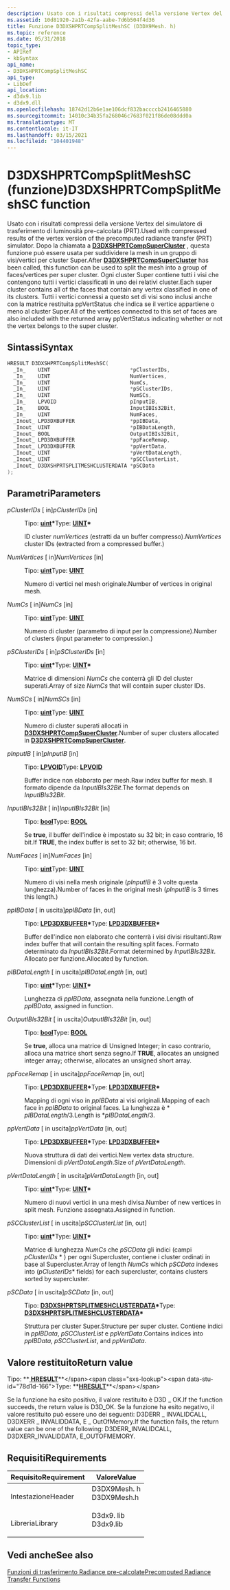 ```yaml
---
description: Usato con i risultati compressi della versione Vertex del simulatore di trasferimento di luminosità pre-calcolata (PRT).
ms.assetid: 10d81920-2a1b-42fa-aabe-7d6b504f4d36
title: Funzione D3DXSHPRTCompSplitMeshSC (D3DX9Mesh. h)
ms.topic: reference
ms.date: 05/31/2018
topic_type:
- APIRef
- kbSyntax
api_name:
- D3DXSHPRTCompSplitMeshSC
api_type:
- LibDef
api_location:
- d3dx9.lib
- d3dx9.dll
ms.openlocfilehash: 18742d12b6e1ae106dcf832baccccb2416465880
ms.sourcegitcommit: 14010c34b35fa268046c7683f021f86de08ddd0a
ms.translationtype: MT
ms.contentlocale: it-IT
ms.lasthandoff: 03/15/2021
ms.locfileid: "104401948"
---
```

# <a name="d3dxshprtcompsplitmeshsc-function"></a><span data-ttu-id="78d1d-103">D3DXSHPRTCompSplitMeshSC (funzione)</span><span class="sxs-lookup"><span data-stu-id="78d1d-103">D3DXSHPRTCompSplitMeshSC function</span></span>

<span data-ttu-id="78d1d-104">Usato con i risultati compressi della versione Vertex del simulatore di trasferimento di luminosità pre-calcolata (PRT).</span><span class="sxs-lookup"><span data-stu-id="78d1d-104">Used with compressed results of the vertex version of the precomputed radiance transfer (PRT) simulator.</span></span> <span data-ttu-id="78d1d-105">Dopo la chiamata a [**D3DXSHPRTCompSuperCluster**](d3dxshprtcompsupercluster.md) , questa funzione può essere usata per suddividere la mesh in un gruppo di visi/vertici per cluster Super.</span><span class="sxs-lookup"><span data-stu-id="78d1d-105">After [**D3DXSHPRTCompSuperCluster**](d3dxshprtcompsupercluster.md) has been called, this function can be used to split the mesh into a group of faces/vertices per super cluster.</span></span> <span data-ttu-id="78d1d-106">Ogni cluster Super contiene tutti i visi che contengono tutti i vertici classificati in uno dei relativi cluster.</span><span class="sxs-lookup"><span data-stu-id="78d1d-106">Each super cluster contains all of the faces that contain any vertex classified in one of its clusters.</span></span> <span data-ttu-id="78d1d-107">Tutti i vertici connessi a questo set di visi sono inclusi anche con la matrice restituita ppVertStatus che indica se il vertice appartiene o meno al cluster Super.</span><span class="sxs-lookup"><span data-stu-id="78d1d-107">All of the vertices connected to this set of faces are also included with the returned array ppVertStatus indicating whether or not the vertex belongs to the super cluster.</span></span>

## <a name="syntax"></a><span data-ttu-id="78d1d-108">Sintassi</span><span class="sxs-lookup"><span data-stu-id="78d1d-108">Syntax</span></span>


```C++
HRESULT D3DXSHPRTCompSplitMeshSC(
  _In_    UINT                          *pClusterIDs,
  _In_    UINT                          NumVertices,
  _In_    UINT                          NumCs,
  _In_    UINT                          *pSClusterIDs,
  _In_    UINT                          NumSCs,
  _In_    LPVOID                        pInputIB,
  _In_    BOOL                          InputIBIs32Bit,
  _In_    UINT                          NumFaces,
  _Inout_ LPD3DXBUFFER                  *ppIBData,
  _Inout_ UINT                          *pIBDataLength,
  _Inout_ BOOL                          OutputIBIs32Bit,
  _Inout_ LPD3DXBUFFER                  *ppFaceRemap,
  _Inout_ LPD3DXBUFFER                  *ppVertData,
  _Inout_ UINT                          *pVertDataLength,
  _Inout_ UINT                          *pSCClusterList,
  _Inout_ D3DXSHPRTSPLITMESHCLUSTERDATA *pSCData
);
```



## <a name="parameters"></a><span data-ttu-id="78d1d-109">Parametri</span><span class="sxs-lookup"><span data-stu-id="78d1d-109">Parameters</span></span>

<dl> <dt>

<span data-ttu-id="78d1d-110">*pClusterIDs* \[ in\]</span><span class="sxs-lookup"><span data-stu-id="78d1d-110">*pClusterIDs* \[in\]</span></span>
</dt> <dd>

<span data-ttu-id="78d1d-111">Tipo: **[ **uint**](../winprog/windows-data-types.md)\***</span><span class="sxs-lookup"><span data-stu-id="78d1d-111">Type: **[**UINT**](../winprog/windows-data-types.md)\***</span></span>

<span data-ttu-id="78d1d-112">ID cluster *numVertices* (estratti da un buffer compresso).</span><span class="sxs-lookup"><span data-stu-id="78d1d-112">*NumVertices* cluster IDs (extracted from a compressed buffer.)</span></span>

</dd> <dt>

<span data-ttu-id="78d1d-113">*NumVertices* \[ in\]</span><span class="sxs-lookup"><span data-stu-id="78d1d-113">*NumVertices* \[in\]</span></span>
</dt> <dd>

<span data-ttu-id="78d1d-114">Tipo: **[ **uint**](../winprog/windows-data-types.md)**</span><span class="sxs-lookup"><span data-stu-id="78d1d-114">Type: **[**UINT**](../winprog/windows-data-types.md)**</span></span>

<span data-ttu-id="78d1d-115">Numero di vertici nel mesh originale.</span><span class="sxs-lookup"><span data-stu-id="78d1d-115">Number of vertices in original mesh.</span></span>

</dd> <dt>

<span data-ttu-id="78d1d-116">*NumCs* \[ in\]</span><span class="sxs-lookup"><span data-stu-id="78d1d-116">*NumCs* \[in\]</span></span>
</dt> <dd>

<span data-ttu-id="78d1d-117">Tipo: **[ **uint**](../winprog/windows-data-types.md)**</span><span class="sxs-lookup"><span data-stu-id="78d1d-117">Type: **[**UINT**](../winprog/windows-data-types.md)**</span></span>

<span data-ttu-id="78d1d-118">Numero di cluster (parametro di input per la compressione).</span><span class="sxs-lookup"><span data-stu-id="78d1d-118">Number of clusters (input parameter to compression.)</span></span>

</dd> <dt>

<span data-ttu-id="78d1d-119">*pSClusterIDs* \[ in\]</span><span class="sxs-lookup"><span data-stu-id="78d1d-119">*pSClusterIDs* \[in\]</span></span>
</dt> <dd>

<span data-ttu-id="78d1d-120">Tipo: **[ **uint**](../winprog/windows-data-types.md)\***</span><span class="sxs-lookup"><span data-stu-id="78d1d-120">Type: **[**UINT**](../winprog/windows-data-types.md)\***</span></span>

<span data-ttu-id="78d1d-121">Matrice di dimensioni *NumCs* che conterrà gli ID del cluster superati.</span><span class="sxs-lookup"><span data-stu-id="78d1d-121">Array of size *NumCs* that will contain super cluster IDs.</span></span>

</dd> <dt>

<span data-ttu-id="78d1d-122">*NumSCs* \[ in\]</span><span class="sxs-lookup"><span data-stu-id="78d1d-122">*NumSCs* \[in\]</span></span>
</dt> <dd>

<span data-ttu-id="78d1d-123">Tipo: **[ **uint**](../winprog/windows-data-types.md)**</span><span class="sxs-lookup"><span data-stu-id="78d1d-123">Type: **[**UINT**](../winprog/windows-data-types.md)**</span></span>

<span data-ttu-id="78d1d-124">Numero di cluster superati allocati in [**D3DXSHPRTCompSuperCluster**](d3dxshprtcompsupercluster.md).</span><span class="sxs-lookup"><span data-stu-id="78d1d-124">Number of super clusters allocated in [**D3DXSHPRTCompSuperCluster**](d3dxshprtcompsupercluster.md).</span></span>

</dd> <dt>

<span data-ttu-id="78d1d-125">*pInputIB* \[ in\]</span><span class="sxs-lookup"><span data-stu-id="78d1d-125">*pInputIB* \[in\]</span></span>
</dt> <dd>

<span data-ttu-id="78d1d-126">Tipo: **[ **LPVOID**](../winprog/windows-data-types.md)**</span><span class="sxs-lookup"><span data-stu-id="78d1d-126">Type: **[**LPVOID**](../winprog/windows-data-types.md)**</span></span>

<span data-ttu-id="78d1d-127">Buffer indice non elaborato per mesh.</span><span class="sxs-lookup"><span data-stu-id="78d1d-127">Raw index buffer for mesh.</span></span> <span data-ttu-id="78d1d-128">Il formato dipende da *InputIBIs32Bit*.</span><span class="sxs-lookup"><span data-stu-id="78d1d-128">The format depends on *InputIBIs32Bit*.</span></span>

</dd> <dt>

<span data-ttu-id="78d1d-129">*InputIBIs32Bit* \[ in\]</span><span class="sxs-lookup"><span data-stu-id="78d1d-129">*InputIBIs32Bit* \[in\]</span></span>
</dt> <dd>

<span data-ttu-id="78d1d-130">Tipo: **[ **bool**](../winprog/windows-data-types.md)**</span><span class="sxs-lookup"><span data-stu-id="78d1d-130">Type: **[**BOOL**](../winprog/windows-data-types.md)**</span></span>

<span data-ttu-id="78d1d-131">Se **true**, il buffer dell'indice è impostato su 32 bit; in caso contrario, 16 bit.</span><span class="sxs-lookup"><span data-stu-id="78d1d-131">If **TRUE**, the index buffer is set to 32 bit; otherwise, 16 bit.</span></span>

</dd> <dt>

<span data-ttu-id="78d1d-132">*NumFaces* \[ in\]</span><span class="sxs-lookup"><span data-stu-id="78d1d-132">*NumFaces* \[in\]</span></span>
</dt> <dd>

<span data-ttu-id="78d1d-133">Tipo: **[ **uint**](../winprog/windows-data-types.md)**</span><span class="sxs-lookup"><span data-stu-id="78d1d-133">Type: **[**UINT**](../winprog/windows-data-types.md)**</span></span>

<span data-ttu-id="78d1d-134">Numero di visi nella mesh originale (*pInputIB* è 3 volte questa lunghezza).</span><span class="sxs-lookup"><span data-stu-id="78d1d-134">Number of faces in the original mesh (*pInputIB* is 3 times this length.)</span></span>

</dd> <dt>

<span data-ttu-id="78d1d-135">*ppIBData* \[ in uscita\]</span><span class="sxs-lookup"><span data-stu-id="78d1d-135">*ppIBData* \[in, out\]</span></span>
</dt> <dd>

<span data-ttu-id="78d1d-136">Tipo: **[ **LPD3DXBUFFER**](id3dxbuffer.md)\***</span><span class="sxs-lookup"><span data-stu-id="78d1d-136">Type: **[**LPD3DXBUFFER**](id3dxbuffer.md)\***</span></span>

<span data-ttu-id="78d1d-137">Buffer dell'indice non elaborato che conterrà i visi divisi risultanti.</span><span class="sxs-lookup"><span data-stu-id="78d1d-137">Raw index buffer that will contain the resulting split faces.</span></span> <span data-ttu-id="78d1d-138">Formato determinato da *InputIBIs32Bit*.</span><span class="sxs-lookup"><span data-stu-id="78d1d-138">Format determined by *InputIBIs32Bit*.</span></span> <span data-ttu-id="78d1d-139">Allocato per funzione.</span><span class="sxs-lookup"><span data-stu-id="78d1d-139">Allocated by function.</span></span>

</dd> <dt>

<span data-ttu-id="78d1d-140">*pIBDataLength* \[ in uscita\]</span><span class="sxs-lookup"><span data-stu-id="78d1d-140">*pIBDataLength* \[in, out\]</span></span>
</dt> <dd>

<span data-ttu-id="78d1d-141">Tipo: **[ **uint**](../winprog/windows-data-types.md)\***</span><span class="sxs-lookup"><span data-stu-id="78d1d-141">Type: **[**UINT**](../winprog/windows-data-types.md)\***</span></span>

<span data-ttu-id="78d1d-142">Lunghezza di *ppIBData*, assegnata nella funzione.</span><span class="sxs-lookup"><span data-stu-id="78d1d-142">Length of *ppIBData*, assigned in function.</span></span>

</dd> <dt>

<span data-ttu-id="78d1d-143">*OutputIBIs32Bit* \[ in uscita\]</span><span class="sxs-lookup"><span data-stu-id="78d1d-143">*OutputIBIs32Bit* \[in, out\]</span></span>
</dt> <dd>

<span data-ttu-id="78d1d-144">Tipo: **[ **bool**](../winprog/windows-data-types.md)**</span><span class="sxs-lookup"><span data-stu-id="78d1d-144">Type: **[**BOOL**](../winprog/windows-data-types.md)**</span></span>

<span data-ttu-id="78d1d-145">Se **true**, alloca una matrice di Unsigned Integer; in caso contrario, alloca una matrice short senza segno.</span><span class="sxs-lookup"><span data-stu-id="78d1d-145">If **TRUE**, allocates an unsigned integer array; otherwise, allocates an unsigned short array.</span></span>

</dd> <dt>

<span data-ttu-id="78d1d-146">*ppFaceRemap* \[ in uscita\]</span><span class="sxs-lookup"><span data-stu-id="78d1d-146">*ppFaceRemap* \[in, out\]</span></span>
</dt> <dd>

<span data-ttu-id="78d1d-147">Tipo: **[ **LPD3DXBUFFER**](id3dxbuffer.md)\***</span><span class="sxs-lookup"><span data-stu-id="78d1d-147">Type: **[**LPD3DXBUFFER**](id3dxbuffer.md)\***</span></span>

<span data-ttu-id="78d1d-148">Mapping di ogni viso in *ppIBData* ai visi originali.</span><span class="sxs-lookup"><span data-stu-id="78d1d-148">Mapping of each face in *ppIBData* to original faces.</span></span> <span data-ttu-id="78d1d-149">La lunghezza è \* *pIBDataLength*/3.</span><span class="sxs-lookup"><span data-stu-id="78d1d-149">Length is \**pIBDataLength*/3.</span></span>

</dd> <dt>

<span data-ttu-id="78d1d-150">*ppVertData* \[ in uscita\]</span><span class="sxs-lookup"><span data-stu-id="78d1d-150">*ppVertData* \[in, out\]</span></span>
</dt> <dd>

<span data-ttu-id="78d1d-151">Tipo: **[ **LPD3DXBUFFER**](id3dxbuffer.md)\***</span><span class="sxs-lookup"><span data-stu-id="78d1d-151">Type: **[**LPD3DXBUFFER**](id3dxbuffer.md)\***</span></span>

<span data-ttu-id="78d1d-152">Nuova struttura di dati dei vertici.</span><span class="sxs-lookup"><span data-stu-id="78d1d-152">New vertex data structure.</span></span> <span data-ttu-id="78d1d-153">Dimensioni di *pVertDataLength*.</span><span class="sxs-lookup"><span data-stu-id="78d1d-153">Size of *pVertDataLength*.</span></span>

</dd> <dt>

<span data-ttu-id="78d1d-154">*pVertDataLength* \[ in uscita\]</span><span class="sxs-lookup"><span data-stu-id="78d1d-154">*pVertDataLength* \[in, out\]</span></span>
</dt> <dd>

<span data-ttu-id="78d1d-155">Tipo: **[ **uint**](../winprog/windows-data-types.md)\***</span><span class="sxs-lookup"><span data-stu-id="78d1d-155">Type: **[**UINT**](../winprog/windows-data-types.md)\***</span></span>

<span data-ttu-id="78d1d-156">Numero di nuovi vertici in una mesh divisa.</span><span class="sxs-lookup"><span data-stu-id="78d1d-156">Number of new vertices in split mesh.</span></span> <span data-ttu-id="78d1d-157">Funzione assegnata.</span><span class="sxs-lookup"><span data-stu-id="78d1d-157">Assigned in function.</span></span>

</dd> <dt>

<span data-ttu-id="78d1d-158">*pSCClusterList* \[ in uscita\]</span><span class="sxs-lookup"><span data-stu-id="78d1d-158">*pSCClusterList* \[in, out\]</span></span>
</dt> <dd>

<span data-ttu-id="78d1d-159">Tipo: **[ **uint**](../winprog/windows-data-types.md)\***</span><span class="sxs-lookup"><span data-stu-id="78d1d-159">Type: **[**UINT**](../winprog/windows-data-types.md)\***</span></span>

<span data-ttu-id="78d1d-160">Matrice di lunghezza *NumCs* che *pSCData* gli indici (campi *pClusterIDs* \* ) per ogni Supercluster, contiene i cluster ordinati in base al Supercluster.</span><span class="sxs-lookup"><span data-stu-id="78d1d-160">Array of length *NumCs* which *pSCData* indexes into (*pClusterIDs*\* fields) for each supercluster, contains clusters sorted by supercluster.</span></span>

</dd> <dt>

<span data-ttu-id="78d1d-161">*pSCData* \[ in uscita\]</span><span class="sxs-lookup"><span data-stu-id="78d1d-161">*pSCData* \[in, out\]</span></span>
</dt> <dd>

<span data-ttu-id="78d1d-162">Tipo: **[ **D3DXSHPRTSPLITMESHCLUSTERDATA**](d3dxshprtsplitmeshclusterdata.md)\***</span><span class="sxs-lookup"><span data-stu-id="78d1d-162">Type: **[**D3DXSHPRTSPLITMESHCLUSTERDATA**](d3dxshprtsplitmeshclusterdata.md)\***</span></span>

<span data-ttu-id="78d1d-163">Struttura per cluster Super.</span><span class="sxs-lookup"><span data-stu-id="78d1d-163">Structure per super cluster.</span></span> <span data-ttu-id="78d1d-164">Contiene indici in *ppIBData*, *pSCClusterList* e *ppVertData*.</span><span class="sxs-lookup"><span data-stu-id="78d1d-164">Contains indices into *ppIBData*, *pSCClusterList*, and *ppVertData*.</span></span>

</dd> </dl>

## <a name="return-value"></a><span data-ttu-id="78d1d-165">Valore restituito</span><span class="sxs-lookup"><span data-stu-id="78d1d-165">Return value</span></span>

<span data-ttu-id="78d1d-166">Tipo: **[ **HRESULT**](https://msdn.microsoft.com/library/Bb401631(v=MSDN.10).aspx)**</span><span class="sxs-lookup"><span data-stu-id="78d1d-166">Type: **[**HRESULT**](https://msdn.microsoft.com/library/Bb401631(v=MSDN.10).aspx)**</span></span>

<span data-ttu-id="78d1d-167">Se la funzione ha esito positivo, il valore restituito è D3D \_ OK.</span><span class="sxs-lookup"><span data-stu-id="78d1d-167">If the function succeeds, the return value is D3D\_OK.</span></span> <span data-ttu-id="78d1d-168">Se la funzione ha esito negativo, il valore restituito può essere uno dei seguenti: D3DERR \_ INVALIDCALL, D3DXERR \_ INVALIDDATA, E \_ OutOfMemory.</span><span class="sxs-lookup"><span data-stu-id="78d1d-168">If the function fails, the return value can be one of the following: D3DERR\_INVALIDCALL, D3DXERR\_INVALIDDATA, E\_OUTOFMEMORY.</span></span>

## <a name="requirements"></a><span data-ttu-id="78d1d-169">Requisiti</span><span class="sxs-lookup"><span data-stu-id="78d1d-169">Requirements</span></span>



| <span data-ttu-id="78d1d-170">Requisito</span><span class="sxs-lookup"><span data-stu-id="78d1d-170">Requirement</span></span> | <span data-ttu-id="78d1d-171">Valore</span><span class="sxs-lookup"><span data-stu-id="78d1d-171">Value</span></span> |
|--------------------|----------------------------------------------------------------------------------------|
| <span data-ttu-id="78d1d-172">Intestazione</span><span class="sxs-lookup"><span data-stu-id="78d1d-172">Header</span></span><br/>  | <dl> <span data-ttu-id="78d1d-173"><dt>D3DX9Mesh. h</dt></span><span class="sxs-lookup"><span data-stu-id="78d1d-173"><dt>D3DX9Mesh.h</dt></span></span> </dl> |
| <span data-ttu-id="78d1d-174">Libreria</span><span class="sxs-lookup"><span data-stu-id="78d1d-174">Library</span></span><br/> | <dl> <span data-ttu-id="78d1d-175"><dt>D3dx9. lib</dt></span><span class="sxs-lookup"><span data-stu-id="78d1d-175"><dt>D3dx9.lib</dt></span></span> </dl>   |



## <a name="see-also"></a><span data-ttu-id="78d1d-176">Vedi anche</span><span class="sxs-lookup"><span data-stu-id="78d1d-176">See also</span></span>

<dl> <dt>

[<span data-ttu-id="78d1d-177">Funzioni di trasferimento Radiance pre-calcolate</span><span class="sxs-lookup"><span data-stu-id="78d1d-177">Precomputed Radiance Transfer Functions</span></span>](dx9-graphics-reference-d3dx-functions-prt.md)
</dt> </dl>

 

 

